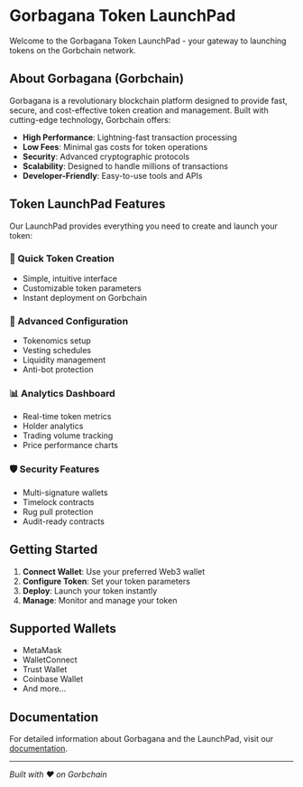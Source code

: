 # Gorbagana Token LaunchPad

Welcome to the Gorbagana Token LaunchPad - your gateway to launching tokens on the Gorbchain network.

## About Gorbagana (Gorbchain)

Gorbagana is a revolutionary blockchain platform designed to provide fast, secure, and cost-effective token creation and management. Built with cutting-edge technology, Gorbchain offers:

- **High Performance**: Lightning-fast transaction processing
- **Low Fees**: Minimal gas costs for token operations
- **Security**: Advanced cryptographic protocols
- **Scalability**: Designed to handle millions of transactions
- **Developer-Friendly**: Easy-to-use tools and APIs

## Token LaunchPad Features

Our LaunchPad provides everything you need to create and launch your token:

### 🚀 Quick Token Creation
- Simple, intuitive interface
- Customizable token parameters
- Instant deployment on Gorbchain

### 🔧 Advanced Configuration
- Tokenomics setup
- Vesting schedules
- Liquidity management
- Anti-bot protection

### 📊 Analytics Dashboard
- Real-time token metrics
- Holder analytics
- Trading volume tracking
- Price performance charts

### 🛡️ Security Features
- Multi-signature wallets
- Timelock contracts
- Rug pull protection
- Audit-ready contracts

## Getting Started

1. **Connect Wallet**: Use your preferred Web3 wallet
2. **Configure Token**: Set your token parameters
3. **Deploy**: Launch your token instantly
4. **Manage**: Monitor and manage your token

## Supported Wallets

- MetaMask
- WalletConnect
- Trust Wallet
- Coinbase Wallet
- And more...

## Documentation

For detailed information about Gorbagana and the LaunchPad, visit our [documentation](https://docs.gorbchain.xyz).


---

*Built with ❤️ on Gorbchain*
